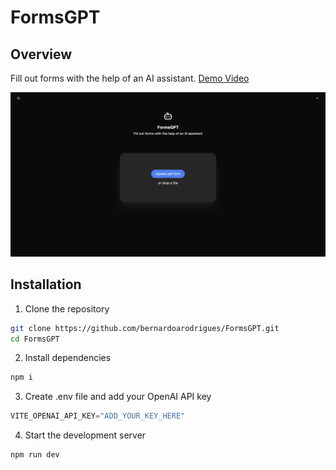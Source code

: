 # FormsGPT

## Overview
Fill out forms with the help of an AI assistant. [Demo Video](https://youtu.be/WtXgcRbDnfU?si=tGVoqWcWY0mya4h5)

![Demo](demo/image.png)

## Installation

1. Clone the repository
```bash
git clone https://github.com/bernardoarodrigues/FormsGPT.git
cd FormsGPT
```

2. Install dependencies
```bash
npm i
```

3. Create .env file and add your OpenAI API key
```python
VITE_OPENAI_API_KEY="ADD_YOUR_KEY_HERE"
```

4. Start the development server
```bash
npm run dev
```